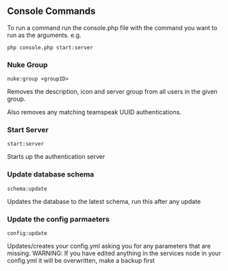 Console Commands
----------------

To run a command run the console.php file with the command you want to run as the arguments. e.g.

    php console.php start:server

### Nuke Group

`nuke:group <groupID>` 

Removes the description, icon and server group from all users in the given group.

Also removes any matching teamspeak UUID authentications.

### Start Server

`start:server`

Starts up the authentication server

### Update database schema

`schema:update`

Updates the database to the latest schema, run this after any update

### Update the config parmaeters

`config:update`

Updates/creates your config.yml asking you for any parameters that are missing. 
WARNING: If you have edited anything in the services node in your config.yml it will be overwritten, make a backup first